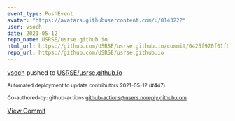 ```yaml
---
event_type: PushEvent
avatar: "https://avatars.githubusercontent.com/u/814322?"
user: vsoch
date: 2021-05-12
repo_name: USRSE/usrse.github.io
html_url: https://github.com/USRSE/usrse.github.io/commit/0425f920f01f656bb5d9443a5f68ec52464d2dcd
repo_url: https://github.com/USRSE/usrse.github.io
---
```


<a href='https://github.com/vsoch' target='_blank'>vsoch</a> pushed to <a href='https://github.com/USRSE/usrse.github.io' target='_blank'>USRSE/usrse.github.io</a>

<small>Automated deployment to update contributors 2021-05-12 (#447)

Co-authored-by: github-actions <github-actions@users.noreply.github.com></small>

<a href='https://github.com/USRSE/usrse.github.io/commit/0425f920f01f656bb5d9443a5f68ec52464d2dcd' target='_blank'>View Commit</a>